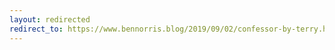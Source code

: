 ```yaml
---
layout: redirected
redirect_to: https://www.bennorris.blog/2019/09/02/confessor-by-terry.html
---
```

